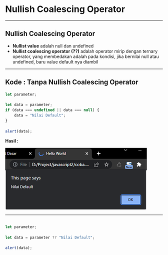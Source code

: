 # Nullish Coalescing Operator

---

## Nullish Coalescing Operator

-   **Nullist value** adalah null dan undefined
-   **Nullist coalescing operator (??)** adalah operator mirip dengan ternary operator, yang membedakan adalah pada kondisi, jika bernilai null atau undefined, baru value default nya diambil

---

## Kode : Tanpa Nullish Coalescing Operator

```js
let parameter;

let data = parameter;
if (data === undefined || data === null) {
    data = "Nilai Default";
}

alert(data);
```

**Hasil :**

![1](../assets/img/24/1.PNG)

---

## 

```js
let parameter;

let data = parameter ?? "Nilai Default";

alert(data);
```